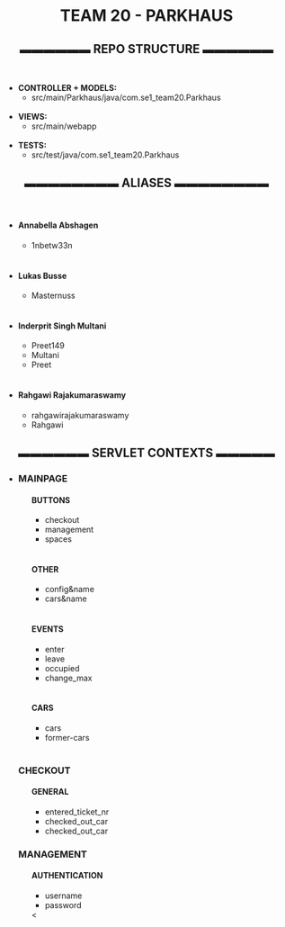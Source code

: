 
<html>
    <head>
        <h1><center>TEAM 20 - PARKHAUS<center></center></h1>
    </head>
    <body>
        <h2><center>▬▬▬▬▬▬ REPO STRUCTURE ▬▬▬▬▬▬</center></h2>
        <br>
        <ul>
                <li>
                    <strong>CONTROLLER + MODELS: </strong>
                        <ul>
                                <li>src/main/Parkhaus/java/com.se1_team20.Parkhaus</li>
                        </ul>
                </li>
                <br>
                <li>
                    <strong>VIEWS: </strong>
                        <ul>
                                <li>src/main/webapp</li>
                        </ul>
                </li>
                <br>
                <li>
                    <strong>TESTS: </strong>   
                        <ul>
                            <li>src/test/java/com.se1_team20.Parkhaus</li>
                        </ul>
                </li>
        </ul>
        <h2><center>▬▬▬▬▬▬▬▬ ALIASES ▬▬▬▬▬▬▬▬</center></h2>
        <br>
        <ul>
            <li>
                <h4>Annabella Abshagen</h4>
                    <ul>
                        <li>1nbetw33n</li>
                    </ul>
            </li>
            <br>
            <li>
                <h4>Lukas Busse</h4>
                    <ul>
                        <li>Masternuss</li>
                    </ul>
            </li>
            <br>
            <li>
                <h4>Inderprit Singh Multani</h4>
                    <ul>
                        <li>Preet149</li>
                        <li>Multani</li>
                        <li>Preet</li>
                    </ul>
            </li>
            <br>
            <li>
                <h4>Rahgawi Rajakumaraswamy</h4>
                    <ul>
                        <li>rahgawirajakumaraswamy</li>
                        <li>Rahgawi</li>
                    </ul>
            </li>
        </ul>
        <h2><center>▬▬▬▬▬▬ SERVLET CONTEXTS ▬▬▬▬▬</center></h2>
            <ul>
                <li>
                    <h3>MAINPAGE</h3>
                        <ul>
                            <h4>BUTTONS</h4>
                                <ul>
                                    <li>checkout</li>
                                    <li>management</li> 
                                    <li>spaces</li> 
                                </ul>
                                <br>
                            <h4>OTHER</h4>
                                <ul>
                                    <li>config&name</li>
                                    <li>cars&name</li>
                                </ul>
                                <br>
                                <h4>EVENTS</h4>
                                <ul>
                                    <li>enter</li>
                                    <li>leave</li>
                                    <li>occupied</li>
                                    <li>change_max</li>
                                </ul>
                                <br>
                                <h4>CARS</h4>
                                <ul>
                                    <li>cars</li>
                                    <li>former-cars</li>
                                </ul>
                                <br>
                    </ul>
                <h3>CHECKOUT</h3>
                    <ul>
                        <h4>GENERAL</h4>
                            <ul>
                                <li>entered_ticket_nr</li>
                                <li>checked_out_car</li>
                                <li>checked_out_car</li>
                            </ul>
                    </ul>
                <h3>MANAGEMENT</h3>
                    <ul>
                        <h4>AUTHENTICATION</h4>
                            <ul>
                                <li>username</li>
                                <li>password</li>
                            </ul>
                        <
                    </ul>
                </li>
            </ul>
  </body>
</html>
    
 
